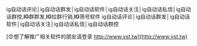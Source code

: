 ig自动话评论│ig自动话群发│ig自动话软件│ig自动话关注│ig自动话私信│ig自动话群控,**IG**群群发,**IG**拉群行销,**IG**筛号软件
ig自动话评论│ig自动话群发│ig自动话软件│ig自动话关注│ig自动话私信│ig自动话群控

[😍想了解推广相关软件的朋友请登录 http://www.vst.tw](http://www.vst.tw)



